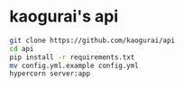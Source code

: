 # kaogurai's api

```bash
git clone https://github.com/kaogurai/api
cd api
pip install -r requirements.txt
mv config.yml.example config.yml
hypercorn server:app
```
